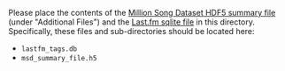 Please place the contents of the [Million Song Dataset HDF5 summary file](http://labrosa.ee.columbia.edu/millionsong/pages/getting-dataset) (under "Additional Files") and the [Last.fm sqlite file](http://labrosa.ee.columbia.edu/millionsong/lastfm) in this directory. Specifically, these files and sub-directories should be located here:

- `lastfm_tags.db`
- `msd_summary_file.h5`
